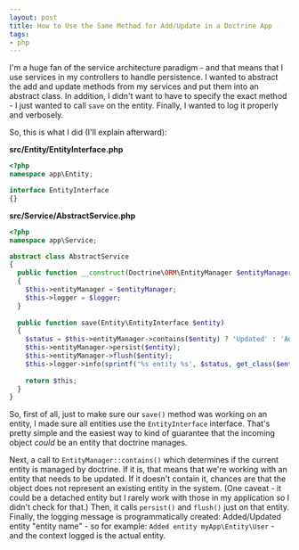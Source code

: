 ```yaml
---
layout: post
title: How to Use the Same Method for Add/Update in a Doctrine App
tags:
- php
---
```

I'm a huge fan of the service architecture paradigm - and that means that I use services in my controllers to handle persistence.  I wanted to abstract the add and update methods from my services and put them into an abstract class.  In addition, I didn't want to have to specify the exact method - I just wanted to call `save` on the entity.  Finally, I wanted to log it properly and verbosely.

So, this is what I did (I'll explain afterward):

**src/Entity/EntityInterface.php**  

```php
<?php
namespace app\Entity;

interface EntityInterface
{}
```

**src/Service/AbstractService.php**  

```php
<?php
namespace app\Service;

abstract class AbstractService
{
  public function __construct(Doctrine\ORM\EntityManager $entityManager, Psr\Log\LoggerInterface $logger)
  {
    $this->entityManager = $entityManager;
    $this->logger = $logger;
  }
     
  public function save(Entity\EntityInterface $entity)
  {
    $status = $this->entityManager->contains($entity) ? 'Updated' : 'Added';
    $this->entityManager->persist($entity);
    $this->entityManager->flush($entity);
    $this->logger->info(sprintf('%s entity %s', $status, get_class($entity)), ['entity'=>$entity]);
    
    return $this;
  }
}
```

So, first of all, just to make sure our `save()` method was working on an entity, I made sure all entities use the `EntityInterface` interface.  That's pretty simple and the easiest way to kind of guarantee that the incoming object *could* be an entity that doctrine manages.

Next, a call to `EntityManager::contains()` which determines if the current entity is managed by doctrine.  If it is, that means that we're working with an entity that needs to be updated.  If it doesn't contain it, chances are that the object does not represent an existing entity in the system. (One caveat - it could be a detached entity but I rarely work with those in my application so I didn't check for that.)  Then, it calls `persist()` and `flush()` just on that entity.  Finally, the logging message is programmatically created: Added/Updated entity "entity name" - so for example: `Added entity myApp\Entity\User` - and the context logged is the actual entity.